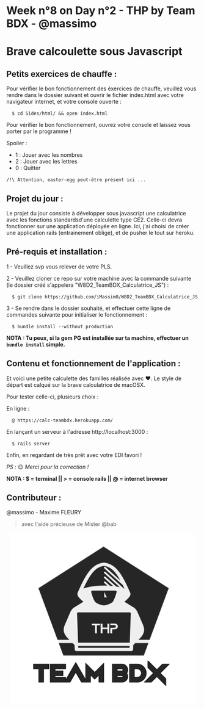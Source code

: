 # Week n°8 on Day n°2 - THP by Team BDX - @massimo
# Brave calcoulette sous Javascript

## Petits exercices de chauffe :

Pour vérifier le bon fonctionnement des éxercices de chauffe, veuillez vous rendre dans le dossier suivant et ouvrir le fichier index.html avec votre navigateur internet, et votre console ouverte :
```
  $ cd Sides/html/ && open index.html
```
Pour vérifier le bon fonctionnement, ouvrez votre console et laissez vous porter par le programme !

Spoiler :
  - 1 : Jouer avec les nombres
  - 2 : Jouer avec les lettres
  - 0 : Quitter
```
/!\ Attention, easter-egg peut-être présent ici ...
```

## Projet du jour :

Le projet du jour consiste à développer sous javascript une calculatrice avec les fonctions standardsd'une calculette type CE2. Celle-ci devra fonctionner sur une application déployée en ligne. Ici, j'ai choisi de créer une application rails (entrainement oblige), et de pusher le tout sur heroku.

## Pré-requis et installation :

1 - Veuillez svp vous relever de votre PLS.

2 - Veuillez cloner ce repo sur votre machine avec la commande suivante (le dossier créé s'appelera "W8D2_TeamBDX_Calculatrice_JS") :

```
  $ git clone https://github.com/iMassim0/W8D2_TeamBDX_Calculatrice_JS
```

3 - Se rendre dans le dossier souhaité, et effectuer cette ligne de commandes suivante pour initialiser le fonctionnement :

```
  $ bundle install --without production
```

**NOTA : Tu peux, si la gem PG est installée sur ta machine, effectuer un `bundle install` simple.**

## Contenu et fonctionnement de l'application :

Et voici une petite calculette des familles réalisée avec ❤️. Le style de départ est calqué sur la brave calculatrice de macOSX.

Pour tester celle-ci, plusieurs choix :

En ligne :
```
  @ https://calc-teambdx.herokuapp.com/
```
En lançant un serveur à l'adresse http://localhost:3000 :
```
  $ rails server
```
Enfin, en regardant de très prêt avec votre EDI favori !

*PS :* 😉 *Merci pour la correction !* 

**NOTA : $ = terminal || > = console rails || @ = internet browser**

## Contributeur :

@massimo - Maxime FLEURY

> avec l'aide précieuse de Mister @bab

<p align="center">
  <img src="THP_BDX.png"/>
</p>
